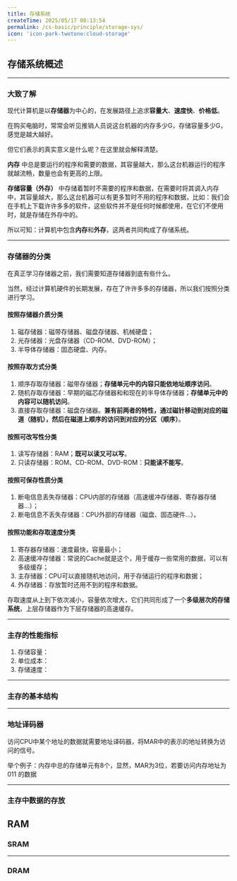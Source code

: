 ```yaml
---
title: 存储系统
createTime: 2025/05/17 08:13:54
permalink: /cs-basic/principle/storage-sys/
icon: 'icon-park-twotone:cloud-storage'
---
```

## 存储系统概述
---
### 大致了解
现代计算机是以**存储器**为中心的，在发展路径上追求**容量大**、**速度快**、**价格低**。

在购买电脑时，常常会听见推销人员说这台机器的内存多少G，存储容量多少G，感觉是越大越好。

但它们表示的真实意义是什么呢？在这里就会解释清楚。

**内存** 中总是要运行的程序和需要的数据，其容量越大，那么这台机器运行的程序就越流畅，数量也会有更高的上限。

**存储容量（外存）** 中存储着暂时不需要的程序和数据，在需要时将其调入内存中，其容量越大，那么这台机器可以有更多暂时不用的程序和数据，比如：我们会在手机上下载许许多多的软件，这些软件并不是任何时候都使用，在它们不使用时，就是存储在外存中的。

所以可知：计算机中包含**内存**和**外存**，这两者共同构成了存储系统。

---
### 存储器的分类
在真正学习存储器之前，我们需要知道存储器到底有些什么。

当然，经过计算机硬件的长期发展，存在了许许多多的存储器，所以我们按照分类进行学习。

#### 按照存储器介质分类
1. 磁存储器：磁带存储器、磁盘存储器、机械硬盘；
2. 光存储器：光盘存储器（CD-ROM、DVD-ROM）；
3. 半导体存储器：固态硬盘、内存。

#### 按照存取方式分类
1. 顺序存取存储器：磁带存储器；**存储单元中的内容只能依地址顺序访问**。
2. 随机存取存储器：早期的磁芯存储器和和现在的半导体存储器；**存储单元中的内容可以随机访问**。
3. 直接存取存储器：磁盘存储器。**兼有前两者的特性，通过磁针移动到对应的磁道（随机），然后在磁道上顺序的访问到对应的分区（顺序）**。

#### 按照可改写性分类
1. 读写存储器：RAM；**既可以读又可以写**。
2. 只读存储器：ROM、CD-ROM、DVD-ROM：**只能读不能写**。

#### 按照可保存性质分类
1. 断电信息丢失存储器：CPU内部的存储器（高速缓冲存储器、寄存器存储器...）；
2. 断电信息不丢失存储器：CPU外部的存储器（磁盘、固态硬件...）。

#### 按照功能和存取速度分类
1. 寄存器存储器：速度最快，容量最小；
2. 高速缓冲存储器：常说的Cache就是这个，用于缓存一些常用的数据，可以有多级缓存；
3. 主存储器：CPU可以直接随机地访问，用于存储运行的程序和数据；
4. 外存储器：存放暂时还用不到的程序和数据。

存取速度从上到下依次减小，容量依次增大，它们共同形成了一个**多级层次的存储系统**，上层存储器作为下层存储器的高速缓存。

---
### 主存的性能指标
1. 存储容量：
2. 单位成本：
3. 存储速度：

---
### 主存的基本结构

---
### 地址译码器
访问CPU中某个地址的数据就需要地址译码器，将MAR中的表示的地址转换为访问的信号。

举个例子：内存中总的存储单元有8个，显然，MAR为3位，若要访问内存地址为 $011$ 的数据

---
### 主存中数据的存放

## RAM
### SRAM

---
### DRAM
